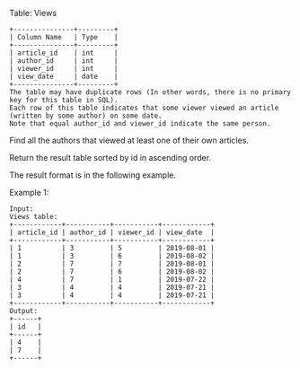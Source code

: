 Table: Views

    +---------------+---------+
    | Column Name   | Type    |
    +---------------+---------+
    | article_id    | int     |
    | author_id     | int     |
    | viewer_id     | int     |
    | view_date     | date    |
    +---------------+---------+
    The table may have duplicate rows (In other words, there is no primary key for this table in SQL).
    Each row of this table indicates that some viewer viewed an article (written by some author) on some date. 
    Note that equal author_id and viewer_id indicate the same person.

 

Find all the authors that viewed at least one of their own articles.

Return the result table sorted by id in ascending order.

The result format is in the following example.

 

Example 1:

    Input: 
    Views table:
    +------------+-----------+-----------+------------+
    | article_id | author_id | viewer_id | view_date  |
    +------------+-----------+-----------+------------+
    | 1          | 3         | 5         | 2019-08-01 |
    | 1          | 3         | 6         | 2019-08-02 |
    | 2          | 7         | 7         | 2019-08-01 |
    | 2          | 7         | 6         | 2019-08-02 |
    | 4          | 7         | 1         | 2019-07-22 |
    | 3          | 4         | 4         | 2019-07-21 |
    | 3          | 4         | 4         | 2019-07-21 |
    +------------+-----------+-----------+------------+
    Output: 
    +------+
    | id   |
    +------+
    | 4    |
    | 7    |
    +------+
